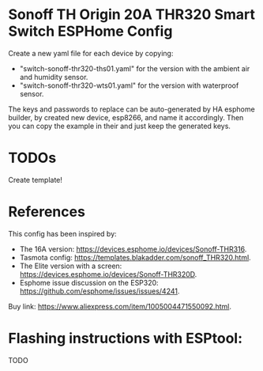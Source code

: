 # Sonoff TH Origin 20A THR320 Smart Switch ESPHome Config
Create a new yaml file for each device by copying:
- "switch-sonoff-thr320-ths01.yaml" for the version with the ambient air and humidity sensor.
- "switch-sonoff-thr320-wts01.yaml" for the version with waterproof sensor.

The keys and passwords to replace can be auto-generated by HA esphome builder, by created new device, esp8266, and name it accordingly.
Then you can copy the example in their and just keep the generated keys.

# TODOs
Create template!

# References
This config has been inspired by:
- The 16A version: https://devices.esphome.io/devices/Sonoff-THR316.
- Tasmota config: https://templates.blakadder.com/sonoff_THR320.html.
- The Elite version with a screen: https://devices.esphome.io/devices/Sonoff-THR320D.
- Esphome issue discussion on the ESP320: https://github.com/esphome/issues/issues/4241.

Buy link: https://www.aliexpress.com/item/1005004471550092.html.

# Flashing instructions with ESPtool:
TODO